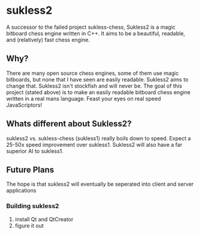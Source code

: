 # sukless2
A successor to the failed project sukless-chess, Sukless2 is a magic bitboard chess engine
written in C++. It aims to be a beautiful, readable, and (relatively) fast chess engine.

## Why?
There are many open source chess engines, some of them use magic bitboards, but none that I 
have seen are easily readable. Sukless2 aims to change that. Sukless2 isn't stockfish and 
will never be. The goal of this project (stated above) is to make an easily readable bitboard
chess engine written in a real mans language. Feast your eyes on real speed JavaScriptors!

## Whats different about Sukless2?
sukless2 vs. sukless-chess (sukless1) really boils down to speed. Expect a 25-50x speed
improvement over sukless1. Sukless2 will also have a far superior AI to sukless1.

## Future Plans
The hope is that sukless2 will eventually be seperated into client and server
applications

### Building sukless2
1. install Qt and QtCreator
2. figure it out
 

